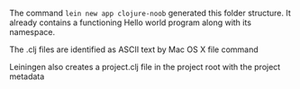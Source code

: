 The command `lein new app clojure-noob` generated this folder structure. It already contains a functioning Hello world program along with its namespace.

The .clj files are identified as ASCII text by Mac OS X file command

Leiningen also creates a project.clj file in the project root with the project metadata
